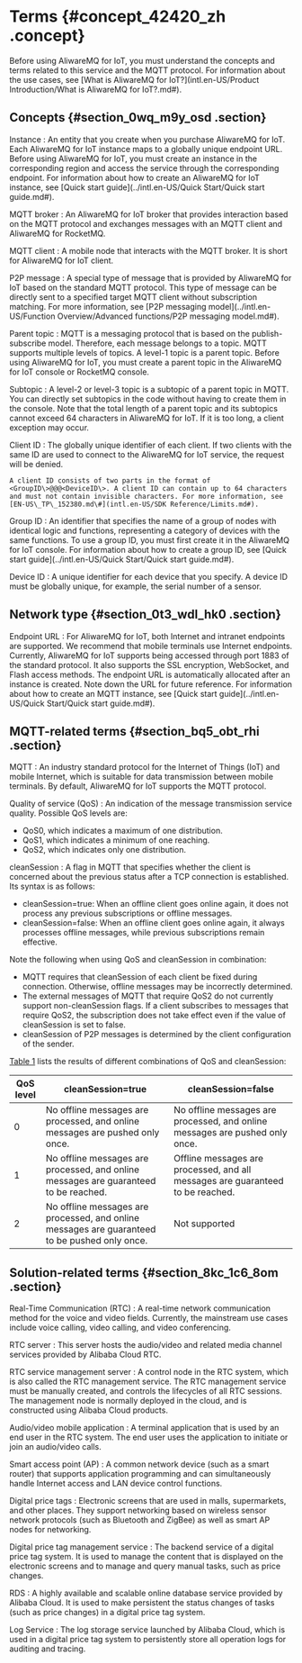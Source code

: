# Terms {#concept_42420_zh .concept}

Before using AliwareMQ for IoT, you must understand the concepts and terms related to this service and the MQTT protocol. For information about the use cases, see [What is AliwareMQ for IoT?](intl.en-US/Product Introduction/What is AliwareMQ for IoT?.md#).

## Concepts {#section_0wq_m9y_osd .section}

 Instance
 :   An entity that you create when you purchase AliwareMQ for IoT. Each AliwareMQ for IoT instance maps to a globally unique endpoint URL. Before using AliwareMQ for IoT, you must create an instance in the corresponding region and access the service through the corresponding endpoint. For information about how to create an AliwareMQ for IoT instance, see [Quick start guide](../intl.en-US/Quick Start/Quick start guide.md#).

  MQTT broker
 :   An AliwareMQ for IoT broker that provides interaction based on the MQTT protocol and exchanges messages with an MQTT client and AliwareMQ for RocketMQ.

  MQTT client
 :   A mobile node that interacts with the MQTT broker. It is short for AliwareMQ for IoT client.

  P2P message
 :   A special type of message that is provided by AliwareMQ for IoT based on the standard MQTT protocol. This type of message can be directly sent to a specified target MQTT client without subscription matching. For more information, see [P2P messaging model](../intl.en-US/Function Overview/Advanced functions/P2P messaging model.md#).

  Parent topic
 :   MQTT is a messaging protocol that is based on the publish-subscribe model. Therefore, each message belongs to a topic. MQTT supports multiple levels of topics. A level-1 topic is a parent topic. Before using AliwareMQ for IoT, you must create a parent topic in the AliwareMQ for IoT console or RocketMQ console.

  Subtopic
 :   A level-2 or level-3 topic is a subtopic of a parent topic in MQTT. You can directly set subtopics in the code without having to create them in the console. Note that the total length of a parent topic and its subtopics cannot exceed 64 characters in AliwareMQ for IoT. If it is too long, a client exception may occur.

  Client ID
 :   The globally unique identifier of each client. If two clients with the same ID are used to connect to the AliwareMQ for IoT service, the request will be denied.

    A client ID consists of two parts in the format of <GroupID\>@@@<DeviceID\>. A client ID can contain up to 64 characters and must not contain invisible characters. For more information, see [EN-US\_TP\_152380.md\#](intl.en-US/SDK Reference/Limits.md#).

  Group ID
 :   An identifier that specifies the name of a group of nodes with identical logic and functions, representing a category of devices with the same functions. To use a group ID, you must first create it in the AliwareMQ for IoT console. For information about how to create a group ID, see [Quick start guide](../intl.en-US/Quick Start/Quick start guide.md#).

  Device ID
 :   A unique identifier for each device that you specify. A device ID must be globally unique, for example, the serial number of a sensor.

 ## Network type {#section_0t3_wdl_hk0 .section}

 Endpoint URL
 :   For AliwareMQ for IoT, both Internet and intranet endpoints are supported. We recommend that mobile terminals use Internet endpoints. Currently, AliwareMQ for IoT supports being accessed through port 1883 of the standard protocol. It also supports the SSL encryption, WebSocket, and Flash access methods. The endpoint URL is automatically allocated after an instance is created. Note down the URL for future reference. For information about how to create an MQTT instance, see [Quick start guide](../intl.en-US/Quick Start/Quick start guide.md#).

 ## MQTT-related terms {#section_bq5_obt_rhi .section}

 MQTT
 :   An industry standard protocol for the Internet of Things \(IoT\) and mobile Internet, which is suitable for data transmission between mobile terminals. By default, AliwareMQ for IoT supports the MQTT protocol.

  Quality of service \(QoS\)
 :   An indication of the message transmission service quality. Possible QoS levels are:

-   QoS0, which indicates a maximum of one distribution.
-   QoS1, which indicates a minimum of one reaching.
-   QoS2, which indicates only one distribution.

  cleanSession
 :   A flag in MQTT that specifies whether the client is concerned about the previous status after a TCP connection is established. Its syntax is as follows:

-   cleanSession=true: When an offline client goes online again, it does not process any previous subscriptions or offline messages.
-   cleanSession=false: When an offline client goes online again, it always processes offline messages, while previous subscriptions remain effective.

 Note the following when using QoS and cleanSession in combination:

-   MQTT requires that cleanSession of each client be fixed during connection. Otherwise, offline messages may be incorrectly determined.
-   The external messages of MQTT that require QoS2 do not currently support non-cleanSession flags. If a client subscribes to messages that require QoS2, the subscription does not take effect even if the value of cleanSession is set to false.
-   cleanSession of P2P messages is determined by the client configuration of the sender.

[Table 1](#table_7gm_rsn_o4j) lists the results of different combinations of QoS and cleanSession:

|QoS level|cleanSession=true|cleanSession=false|
|---------|-----------------|------------------|
|0|No offline messages are processed, and online messages are pushed only once.|No offline messages are processed, and online messages are pushed only once.|
|1|No offline messages are processed, and online messages are guaranteed to be reached.|Offline messages are processed, and all messages are guaranteed to be reached.|
|2|No offline messages are processed, and online messages are guaranteed to be pushed only once.|Not supported|

## Solution-related terms {#section_8kc_1c6_8om .section}

 Real-Time Communication \(RTC\)
 :   A real-time network communication method for the voice and video fields. Currently, the mainstream use cases include voice calling, video calling, and video conferencing.

  RTC server
 :   This server hosts the audio/video and related media channel services provided by Alibaba Cloud RTC.

  RTC service management server
 :   A control node in the RTC system, which is also called the RTC management service. The RTC management service must be manually created, and controls the lifecycles of all RTC sessions. The management node is normally deployed in the cloud, and is constructed using Alibaba Cloud products.

  Audio/video mobile application
 :   A terminal application that is used by an end user in the RTC system. The end user uses the application to initiate or join an audio/video calls.

  Smart access point \(AP\)
 :   A common network device \(such as a smart router\) that supports application programming and can simultaneously handle Internet access and LAN device control functions.

  Digital price tags
 :   Electronic screens that are used in malls, supermarkets, and other places. They support networking based on wireless sensor network protocols \(such as Bluetooth and ZigBee\) as well as smart AP nodes for networking.

  Digital price tag management service
 :   The backend service of a digital price tag system. It is used to manage the content that is displayed on the electronic screens and to manage and query manual tasks, such as price changes.

  RDS
 :   A highly available and scalable online database service provided by Alibaba Cloud. It is used to make persistent the status changes of tasks \(such as price changes\) in a digital price tag system.

  Log Service
 :   The log storage service launched by Alibaba Cloud, which is used in a digital price tag system to persistently store all operation logs for auditing and tracing.

 
